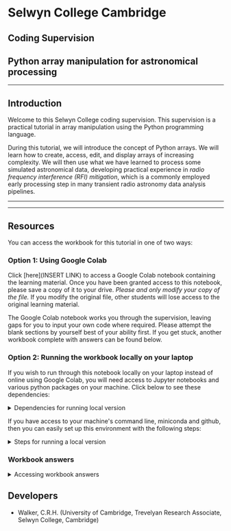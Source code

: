 # Selwyn College Cambridge
## Coding Supervision
## Python array manipulation for astronomical processing

___

## Introduction

Welcome to this Selwyn College coding supervision. This supervision is a practical tutorial in array manipulation using the Python programming language.

During this tutorial, we will introduce the concept of Python arrays. We will learn how to create, access, edit, and display arrays of increasing complexity. We will then use what we have learned to process some simulated astronomical data, developing practical experience in *radio frequency interference (RFI) mitigation*, which is a commonly employed early processing step in many transient radio astronomy data analysis pipelines.

___
___

## Resources

You can access the workbook for this tutorial in one of two ways:

### Option 1: Using Google Colab

Click [here](INSERT LINK) to access a Google Colab notebook containing the learning material. Once you have been granted access to this notebook, please save a copy of it to your drive. *Please and only modify your copy of the file.* If you modify the original file, other students will lose access to the original learning material.

The Google Colab notebook works you through the supervision, leaving gaps for you to input your own code where required. Please attempt the blank sections by yourself best of your ability first. If you get stuck, another workbook complete with answers can be found below.

### Option 2: Running the workbook locally on your laptop

If you wish to run through this notebook locally on your laptop instead of online using Google Colab, you will need access to Jupyter notebooks and various python packages on your machine. Click below to see these dependencies:

<details>
<summary>Dependencies for running local version</summary>

- python=3.8
- numpy
- matplotlib
- astropy
- scipy
- jupyter
- ipython
- pip
- imageio

</details>

If you have access to your machine's command line, miniconda and github, then you can easily set up this environment with the following steps:

<details>
<summary>Steps for running a local version</summary>

- Open your command line and navigate to the directory you will use as your base directory using `cd`
- Within your base directory, git clone this repository: `>git clone https://github.com/mbcxqcw2/selwyn-array-supervision.git`
- Within your base directory, navigate to the repository's miniconda subdirectory: `>cd /selwyn-array-supervision/miniconda/`
- Create an environment: `>conda env create -f selwyn_computing_env.yml`
- Activate the environment as instructed by miniconda
- From within the `/miniconda/ directory, navigate back to the subdirectory containing the workbooks: `>cd ../notebooks/`
- Within your `/notebook` directory, run: `>jupyter notebook` in your command line and open the url which is displayed
- Open `Workbook.ipynb`

</details>

### Workbook answers

<details>

<summary>Accessing workbook answers</summary>

- Option 1: [Click here](INSERT LINK) to access a Google Colab notebook containing the complete workbook. DO NOT MODIFY ANY OF THE CODE IN THIS WORKBOOK! It should serve as a reference for your personal workbook only. Save a copy of this worked example into your drive before you run anything.

- Alternatively, if you are running a local version of this tutorial, you can find a completed workbook in the `/notebooks/` directory. This completed workbook is called `Workbook_Answers.ipynb`.

</details>

## Developers

- Walker, C.R.H. (University of Cambridge, Trevelyan Research Associate, Selwyn College, Cambridge)
